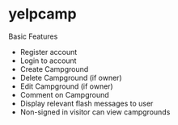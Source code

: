 # yelpcamp

Basic Features
* Register account
* Login to account
* Create Campground
* Delete Campground (if owner)
* Edit Campground (if owner)
* Comment on Campground
* Display relevant flash messages to user
* Non-signed in visitor can view campgrounds
